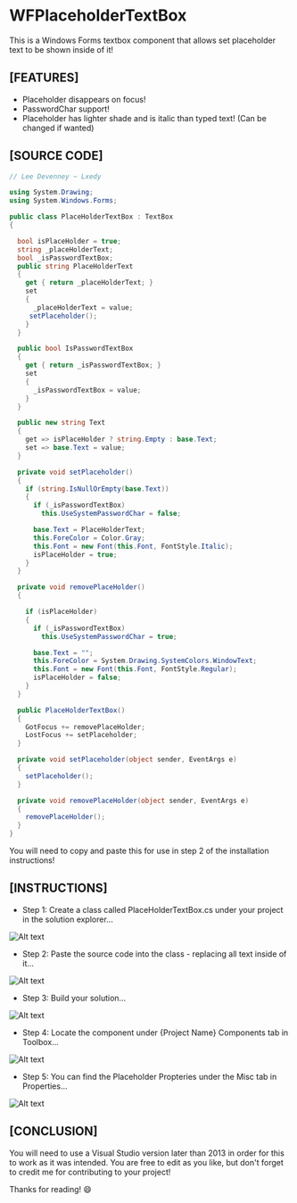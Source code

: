 # WFPlaceholderTextBox

This is a Windows Forms textbox component that allows set placeholder text to be shown inside of it!

## [FEATURES]

+ Placeholder disappears on focus!
+ PasswordChar support!
+ Placeholder has lighter shade and is italic than typed text! (Can be changed if wanted)

## [SOURCE CODE]

```cs
// Lee Devenney ~ Lxedy

using System.Drawing;
using System.Windows.Forms;

public class PlaceHolderTextBox : TextBox
{

  bool isPlaceHolder = true;
  string _placeHolderText;
  bool _isPasswordTextBox;
  public string PlaceHolderText
  {
    get { return _placeHolderText; }
    set
    {
      _placeHolderText = value;
     setPlaceholder();
    }
  }

  public bool IsPasswordTextBox
  {
    get { return _isPasswordTextBox; }
    set
    {
      _isPasswordTextBox = value;
    }
  }

  public new string Text
  {
    get => isPlaceHolder ? string.Empty : base.Text;
    set => base.Text = value;
  }

  private void setPlaceholder()
  {
    if (string.IsNullOrEmpty(base.Text))
    {
      if (_isPasswordTextBox)
        this.UseSystemPasswordChar = false;

      base.Text = PlaceHolderText;
      this.ForeColor = Color.Gray;
      this.Font = new Font(this.Font, FontStyle.Italic);
      isPlaceHolder = true;
    }
  }

  private void removePlaceHolder()
  {

    if (isPlaceHolder)
    {
      if (_isPasswordTextBox)
        this.UseSystemPasswordChar = true;

      base.Text = "";
      this.ForeColor = System.Drawing.SystemColors.WindowText;
      this.Font = new Font(this.Font, FontStyle.Regular);
      isPlaceHolder = false;
    }
  }

  public PlaceHolderTextBox()
  {
    GotFocus += removePlaceHolder;
    LostFocus += setPlaceholder;
  }

  private void setPlaceholder(object sender, EventArgs e)
  {
    setPlaceholder();
  }

  private void removePlaceHolder(object sender, EventArgs e)
  {
    removePlaceHolder();
  }
}
```

You will need to copy and paste this for use in step 2 of the installation instructions!

## [INSTRUCTIONS]

+ Step 1: Create a class called PlaceHolderTextBox.cs under your project in the solution explorer...

![Alt text](https://i.imgur.com/a7OXQDD.png)

+ Step 2: Paste the source code into the class - replacing all text inside of it...

![Alt text](https://i.imgur.com/mJavV4q.png)

+ Step 3: Build your solution...

![Alt text](https://i.imgur.com/WPAWUmn.png)

+ Step 4: Locate the component under {Project Name} Components tab in Toolbox...

![Alt text](https://i.imgur.com/ByYXRj5.png)

+ Step 5: You can find the Placeholder Propteries under the Misc tab in Properties...

![Alt text](https://i.imgur.com/Fv0lV8W.png)

## [CONCLUSION]

You will need to use a Visual Studio version later than 2013 in order for this to work as it was intended.
You are free to edit as you like, but don't forget to credit me for contributing to your project!

Thanks for reading! 😄
